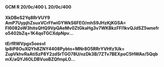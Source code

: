#### GCM R 20/0c/400 L 20/0c/400
**XkDBeS2Yq8RrVUY9**<br/>**AmP7UypjhZsuxVCrFfwiGYWkS6FEO/mhS9JHzKjKGSA=**<br/>**FI6082oW3hitsQHQ9VpQAeMv0ZtGkaHg3v7WKBkzFFI1kvQJdSZ5wnefro5402bZq+1K4qoTGCXdpNpv...**<br/><br/>
**tErfRWVpgx5oesvI**<br/>**lp8iP8OuXQYh8ZNY4408Pybto+MNr8O5RRrYVHfz1Uk=**<br/>**ZupVkhvRaAtiSzP8Y2zdSrTGO78U/nzDk3B/7ZTv7BEXpoC5HWAe/5QqbmX/aQYJ6OLDBVuoBZQfmpLO...**
